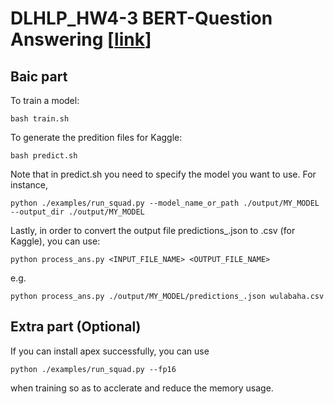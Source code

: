 # DLHLP_HW4-3 BERT-Question Answering [[link](https://docs.google.com/presentation/d/1IlNqFNknS1BvsDsuuUrYzPLfarakmMoZSJz-egvGbnw/edit#slide=id.p)]

Baic part
-
To train a model:
```
bash train.sh
```
To generate the predition files for Kaggle:
```
bash predict.sh 
```
Note that in predict.sh you need to specify the model you want to use. For instance,
```
python ./examples/run_squad.py --model_name_or_path ./output/MY_MODEL --output_dir ./output/MY_MODEL
```


Lastly, in order to convert the output file predictions_.json to .csv (for Kaggle), you can use:
```
python process_ans.py <INPUT_FILE_NAME> <OUTPUT_FILE_NAME>
```
e.g.
```
python process_ans.py ./output/MY_MODEL/predictions_.json wulabaha.csv
```
Extra part (Optional)
-
If you can install apex successfully, you can use
```
python ./examples/run_squad.py --fp16
```
when training so as to acclerate and reduce the memory usage.
